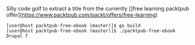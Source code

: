 Silly code golf to extract a title from the currently []free learning packtpub
offer](https://www.packtpub.com/packt/offers/free-learning)

```
[user@host packtpub-free-ebook (master)]$ go build
[user@host packtpub-free-ebook (master)]$ ./packtpub-free-ebook
Drupal 7
```
